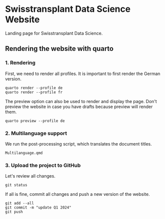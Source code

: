# Swisstransplant Data Science Website

Landing page for Swisstransplant Data Science.

## Rendering the website with quarto

### 1. Rendering

First, we need to render all profiles. It is important to first render the German version.

```
quarto render --profile de
quarto render --profile fr
```
    
The preview option can also be used to render and display the page. Don't preview the website in case you have drafts because preview will render them.

```
quarto preview --profile de
```

### 2. Multilanguage support

We run the post-processing script, which translates the document titles.

```
Multilanguage.qmd
```
    
### 3. Upload the project to GitHub

Let's review all changes.

```
git status
``` 

If all is fine, commit all changes and push a new version of the website.

```
git add --all
git commit -m "update Q1 2024"
git push
```
